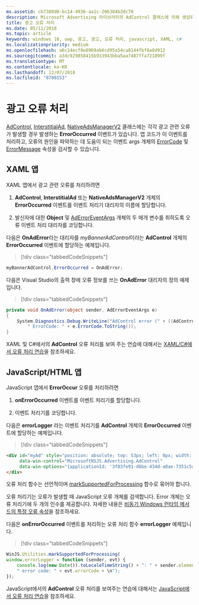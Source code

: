 ```yaml
---
ms.assetid: cb7380d0-bc14-4936-aa1c-206304b3dc70
description: Microsoft Advertising 라이브러리의 AdControl 클래스에 의해 생성되는 오류를 처리하는 방법을 알아봅니다.
title: 광고 오류 처리
ms.date: 05/11/2018
ms.topic: article
keywords: windows 10, uwp, 광고, 광고, 오류 처리, javascript, XAML, c#
ms.localizationpriority: medium
ms.openlocfilehash: a6c14ecf8e8909ab6cd95a54ca8144fbf8a8d912
ms.sourcegitcommit: a3dc929858415b933943bba5aa7487ffa721899f
ms.translationtype: MT
ms.contentlocale: ko-KR
ms.lasthandoff: 12/07/2018
ms.locfileid: "8780153"
---
```

# <a name="handle-ad-errors"></a>광고 오류 처리

[AdControl](https://docs.microsoft.com/uwp/api/microsoft.advertising.winrt.ui.adcontrol),  [InterstitialAd](https://docs.microsoft.com/uwp/api/microsoft.advertising.winrt.ui.interstitialad), [NativeAdsManagerV2](https://docs.microsoft.com/uwp/api/microsoft.advertising.winrt.ui.nativeadsmanagerv2) 클래스에는 각각 광고 관련 오류가 발생할 경우 발생하는 **ErrorOccurred** 이벤트가 있습니다. 앱 코드가 이 이벤트를 처리하고, 오류의 원인을 파악하는 데 도움이 되는 이벤트 args 개체의 [ErrorCode](https://docs.microsoft.com/uwp/api/microsoft.advertising.winrt.ui.aderroreventargs.errorcode) 및 [ErrorMessage](https://docs.microsoft.com/uwp/api/microsoft.advertising.winrt.ui.aderroreventargs.errormessage) 속성을 검사할 수 있습니다.

<span id="bkmk-dotnet"/>

## <a name="xaml-apps"></a>XAML 앱

XAML 앱에서 광고 관련 오류를 처리하려면

1. **AdControl**, **InterstitialAd** 또는 **NativeAdsManagerV2** 개체의 **ErrorOccurred** 이벤트를 이벤트 처리기 대리자의 이름에 할당합니다.

2. 발신자에 대한 **Object** 및 [AdErrorEventArgs](https://docs.microsoft.com/uwp/api/microsoft.advertising.winrt.ui.aderroreventargs) 개체의 두 매개 변수를 취하도록 오류 이벤트 처리 대리자를 코딩합니다.

다음은 **OnAdError**라는 대리자를 *myBannerAdControl*이라는 **AdControl** 개체의 **ErrorOccurred** 이벤트에 할당하는 예제입니다.

> [!div class="tabbedCodeSnippets"]
``` csharp
myBannerAdControl.ErrorOccurred = OnAdError;
```

다음은 Visual Studio의 출력 창에 오류 정보를 쓰는 **OnAdError** 대리자의 정의 예제입니다.

> [!div class="tabbedCodeSnippets"]
``` csharp
private void OnAdError(object sender, AdErrorEventArgs e)
{
    System.Diagnostics.Debug.WriteLine("AdControl error (" + ((AdControl)sender).Name + "): " + e.Error +
        " ErrorCode: " + e.ErrorCode.ToString());
}
```

XAML 및 C#에서의 **AdControl** 오류 처리를 보여 주는 연습에 대해서는 [XAML/C#에서 오류 처리 연습](error-handling-in-xamlc-walkthrough.md)을 참조하세요.

<span id="bkmk-javascript"/>

## <a name="javascripthtml-apps"></a>JavaScript/HTML 앱

JavaScript 앱에서 **ErrorOccur** 오류를 처리하려면

1.  **onErrorOccurred** 이벤트를 이벤트 처리기를 할당합니다.

2.  이벤트 처리기를 코딩합니다.

다음은 **errorLogger** 라는 이벤트 처리기를 **AdControl** 개체의 **ErrorOccurred** 이벤트에 할당하는 예제입니다.

> [!div class="tabbedCodeSnippets"]
``` html
<div id="myAd" style="position: absolute; top: 53px; left: 0px; width: 250px; height: 250px; z-index: 1"
     data-win-control="MicrosoftNSJS.Advertising.AdControl"
     data-win-options="{applicationId: '3f83fe91-d6be-434d-a0ae-7351c5a997f1', adUnitId: 'test', onErrorOccurred: errorLogger}">
</div>
```

오류 처리 함수는 선언적이며 [markSupportedForProcessing](http://msdn.microsoft.com/library/windows/apps/Hh967819.aspx) 함수로 묶어야 합니다.

오류 처리기는 오류가 발생할 때 JavaScript 오류 개체를 검색합니다. Error 개체는 오류 처리기에 두 개의 인수를 제공합니다. 자세한 내용은 [비동기 Windows 런타임 메서드의 특정 오류 속성](http://msdn.microsoft.com/library/windows/apps/hh994690.aspx)을 참조하세요.

다음은 **onErrorOccurred** 이벤트를 처리하는 오류 처리 함수 **errorLogger** 예제입니다.

> [!div class="tabbedCodeSnippets"]
``` javascript
WinJS.Utilities.markSupportedForProcessing(
window.errorLogger = function (sender, evt) {
    console.log(new Date()).toLocaleTimeString() + ": " + sender.element.id + " error: " + evt.errorMessage +
    " error code: " + evt.errorCode + \n");
});
```

JavaScript에서의 **AdControl** 오류 처리를 보여주는 연습에 대해서는 [JavaScript에서 오류 처리 연습](error-handling-in-javascript-walkthrough.md)을 참조하세요.
